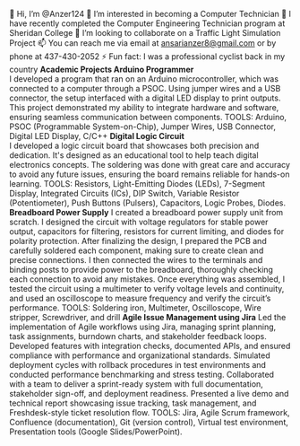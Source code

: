 👋 Hi, I’m @Anzer124
👀 I’m interested in becoming a Computer Technician
🌱 I have recently completed the Computer Engineering Technician program at Sheridan College
💞️ I’m looking to collaborate on a Traffic Light Simulation Project
📫 You can reach me via email at ansarianzer8@gmail.com or by phone at 437-430-2052
⚡ Fun fact: I was a professional cyclist back in my country
**Academic Projects 
Arduino Programmer**                                                                                                                                               
I developed a program that ran on an Arduino microcontroller, which was connected to a computer through a PSOC. Using jumper wires and a USB connector, the setup interfaced with a digital LED display to print outputs. This project demonstrated my ability to integrate hardware and software, ensuring seamless communication between components.
TOOLS: Arduino, PSOC (Programmable System-on-Chip), Jumper Wires, USB Connector, Digital LED Display, C/C++
**Digital Logic Circuit**                                                                                                                                                     
I developed a logic circuit board that showcases both precision and dedication. It's designed as an educational tool to help teach digital electronics concepts. The soldering was done with great care and accuracy to avoid any future issues, ensuring the board remains reliable for hands-on learning.
TOOLS: Resistors, Light-Emitting Diodes (LEDs), 7-Segment Display, Integrated Circuits (ICs), DIP Switch, Variable Resistor (Potentiometer), Push Buttons (Pulsers), Capacitors, Logic Probes, Diodes.
**Breadboard Power Supply**
I created a breadboard power supply unit from scratch. I designed the circuit with voltage regulators for stable power output, capacitors for filtering, resistors for current limiting, and diodes for polarity protection. After finalizing the design, I prepared the PCB and carefully soldered each component, making sure to create clean and precise connections. I then connected the wires to the terminals and binding posts to provide power to the breadboard, thoroughly checking each connection to avoid any mistakes. Once everything was assembled, I tested the circuit using a multimeter to verify voltage levels and continuity, and used an oscilloscope to measure frequency and verify the circuit’s performance. 
TOOLS: Soldering iron, Multimeter, Oscilloscope, Wire stripper, Screwdriver, and drill
**Agile Issue Management using Jira**
Led the implementation of Agile workflows using Jira, managing sprint planning, task assignments, burndown charts, and stakeholder feedback loops.
Developed features with integration checks, documented APIs, and ensured compliance with performance and organizational standards.
Simulated deployment cycles with rollback procedures in test environments and conducted performance benchmarking and stress testing.
Collaborated with a team to deliver a sprint-ready system with full documentation, stakeholder sign-off, and deployment readiness.
Presented a live demo and technical report showcasing issue tracking, task management, and Freshdesk-style ticket resolution flow.
TOOLS: Jira, Agile Scrum framework, Confluence (documentation), Git (version control), Virtual test environment, Presentation tools (Google Slides/PowerPoint).
